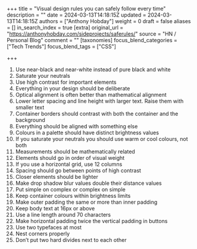 +++
title = "Visual design rules you can safely follow every time"
description = ""
date = 2024-03-13T14:18:15Z
updated = 2024-03-13T14:18:15Z
authors = ["Anthony Hobday"]
weight = 0
draft = false
aliases = []
in_search_index = true
[extra]
original_url = "https://anthonyhobday.com/sideprojects/saferules/"
source = "HN / Personal Blog"
comment = ""
[taxonomies]
focus_blend_categories = ["Tech Trends"]
focus_blend_tags = ["CSS"]

+++

1. Use near-black and near-white instead of pure black and white
2. Saturate your neutrals
3. Use high contrast for important elements
4. Everything in your design should be deliberate
5. Optical alignment is often better than mathematical alignment
6. Lower letter spacing and line height with larger text. Raise them with smaller text
7. Container borders should contrast with both the container and the background
8. Everything should be aligned with something else
9. Colours in a palette should have distinct brightness values
10. If you saturate your neutrals you should use warm or cool colours, not both
11. Measurements should be mathematically related
12. Elements should go in order of visual weight
13. If you use a horizontal grid, use 12 columns
14. Spacing should go between points of high contrast
15. Closer elements should be lighter
16. Make drop shadow blur values double their distance values
17. Put simple on complex or complex on simple
18. Keep container colours within brightness limits
19. Make outer padding the same or more than inner padding
20. Keep body text at 16px or above
21. Use a line length around 70 characters
22. Make horizontal padding twice the vertical padding in buttons
23. Use two typefaces at most
24. Nest corners properly
25. Don’t put two hard divides next to each other
